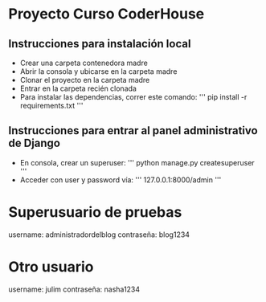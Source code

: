 # Proyecto Curso CoderHouse

## Instrucciones para instalación local
+ Crear una carpeta contenedora madre
+ Abrir la consola y ubicarse en la carpeta madre
+ Clonar el proyecto en la carpeta madre
+ Entrar en la carpeta recién clonada
+ Para instalar las dependencias, correr este comando:
'''
pip install -r requirements.txt
'''

## Instrucciones para entrar al panel administrativo de Django
+ En consola, crear un superuser:
'''
python manage.py createsuperuser
'''
+ Acceder con user y password vía:
'''
127.0.0.1:8000/admin
'''

# Superusuario de pruebas
username: administradordelblog
contraseña: blog1234

# Otro usuario
username: julim
contraseña: nasha1234